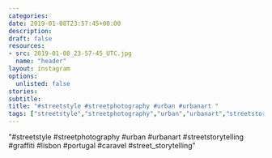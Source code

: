 ```yaml
---
categories:
date: 2019-01-08T23:57:45+00:00
description:
draft: false
resources:
- src: 2019-01-08_23-57-45_UTC.jpg
  name: "header"
layout: instagram
options:
  unlisted: false
stories:
subtitle:
title: "#streetstyle #streetphotography #urban #urbanart "
tags: ["streetstyle","streetphotography","urban","urbanart","streetstorytelling","graffiti","lisbon","portugal","caravel","street"]
---
```


"#streetstyle #streetphotography #urban #urbanart #streetstorytelling #graffiti #lisbon #portugal #caravel #street_storytelling"
